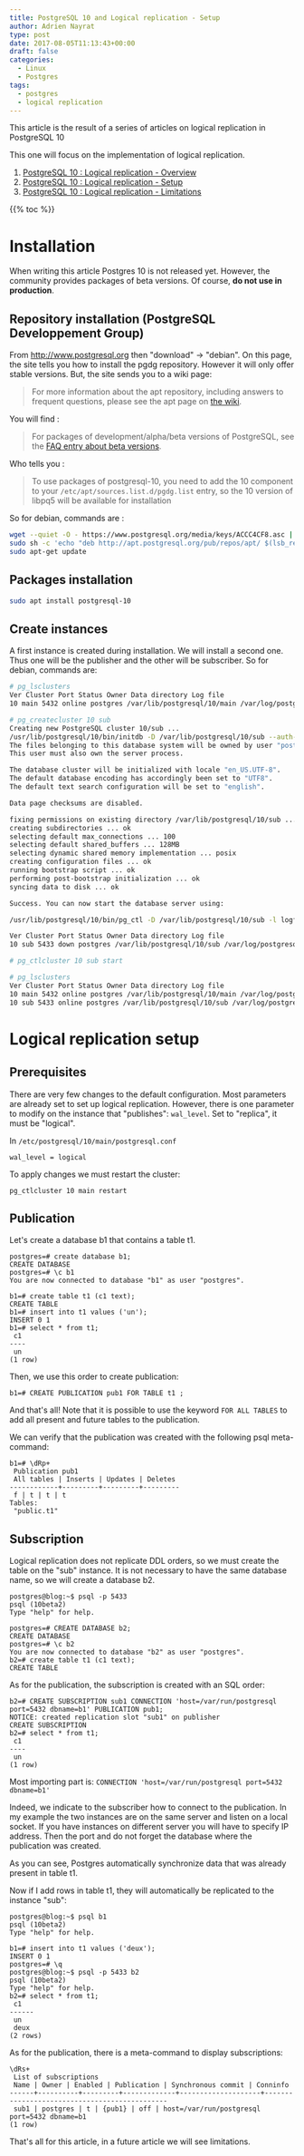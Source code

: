 ```yaml
---
title: PostgreSQL 10 and Logical replication - Setup
author: Adrien Nayrat
type: post
date: 2017-08-05T11:13:43+00:00
draft: false
categories:
  - Linux
  - Postgres
tags:
  - postgres
  - logical replication
---
```

This article is the result of a series of articles on logical replication in PostgreSQL 10

This one will focus on the implementation of logical replication.

<!--more-->

1. [PostgreSQL 10 : Logical replication - Overview][1]
2. [PostgreSQL 10 : Logical replication - Setup][2]
3. [PostgreSQL 10 : Logical replication - Limitations][3]

{{% toc %}}

# Installation

When writing this article Postgres 10 is not released yet. However, the community provides packages of beta versions. Of course, **do not use in production**.


## Repository installation (PostgreSQL Developpement Group)

From <http://www.postgresql.org> then "download" -> "debian". On this page, the site tells you how to install the pgdg repository. However it will only offer stable versions. But, the site sends you to a wiki page:

> For more information about the apt repository, including answers to frequent questions, please see the apt page on [the wiki][4].

You will find :

> For packages of development/alpha/beta versions of PostgreSQL, see the [FAQ entry about beta versions][5].

Who tells you :

> To use packages of postgresql-10, you need to add the 10 component to your `/etc/apt/sources.list.d/pgdg.list` entry, so the 10 version of libpq5 will be available for installation

So for debian, commands are :

```bash
wget --quiet -O - https://www.postgresql.org/media/keys/ACCC4CF8.asc | sudo apt-key add -
sudo sh -c 'echo "deb http://apt.postgresql.org/pub/repos/apt/ $(lsb_release -cs)-pgdg main 10" > /etc/apt/sources.list.d/pgdg.list'
sudo apt-get update
```

## Packages installation

```bash
sudo apt install postgresql-10
```


## Create instances

A first instance is created during installation. We will install a second one. Thus one will be the publisher and the other will be subscriber.
So for debian, commands are:

```bash
# pg_lsclusters
Ver Cluster Port Status Owner Data directory Log file
10 main 5432 online postgres /var/lib/postgresql/10/main /var/log/postgresql/postgresql-10-main.log

# pg_createcluster 10 sub
Creating new PostgreSQL cluster 10/sub ...
/usr/lib/postgresql/10/bin/initdb -D /var/lib/postgresql/10/sub --auth-local peer --auth-host md5
The files belonging to this database system will be owned by user "postgres".
This user must also own the server process.

The database cluster will be initialized with locale "en_US.UTF-8".
The default database encoding has accordingly been set to "UTF8".
The default text search configuration will be set to "english".

Data page checksums are disabled.

fixing permissions on existing directory /var/lib/postgresql/10/sub ... ok
creating subdirectories ... ok
selecting default max_connections ... 100
selecting default shared_buffers ... 128MB
selecting dynamic shared memory implementation ... posix
creating configuration files ... ok
running bootstrap script ... ok
performing post-bootstrap initialization ... ok
syncing data to disk ... ok

Success. You can now start the database server using:

/usr/lib/postgresql/10/bin/pg_ctl -D /var/lib/postgresql/10/sub -l logfile start

Ver Cluster Port Status Owner Data directory Log file
10 sub 5433 down postgres /var/lib/postgresql/10/sub /var/log/postgresql/postgresql-10-sub.log

# pg_ctlcluster 10 sub start

# pg_lsclusters
Ver Cluster Port Status Owner Data directory Log file
10 main 5432 online postgres /var/lib/postgresql/10/main /var/log/postgresql/postgresql-10-main.log
10 sub 5433 online postgres /var/lib/postgresql/10/sub /var/log/postgresql/postgresql-10-sub.log
```

# Logical replication setup

## Prerequisites

There are very few changes to the default configuration. Most parameters are already set to set up logical replication. However, there is one parameter to modify on the instance that "publishes": `wal_level`. Set to "replica", it must be "logical".

In `/etc/postgresql/10/main/postgresql.conf`

```
wal_level = logical
```

To apply changes we must restart the cluster:

```
pg_ctlcluster 10 main restart
```

## Publication


Let's create a database b1 that contains a table t1.

```
postgres=# create database b1;
CREATE DATABASE
postgres=# \c b1
You are now connected to database "b1" as user "postgres".

b1=# create table t1 (c1 text);
CREATE TABLE
b1=# insert into t1 values ('un');
INSERT 0 1
b1=# select * from t1;
 c1
----
 un
(1 row)
```

Then, we use this order to create publication:

```
b1=# CREATE PUBLICATION pub1 FOR TABLE t1 ;
```

And that's all! Note that it is possible to use the keyword `FOR ALL TABLES` to add all present and future tables to the publication.

We can verify that the publication was created with the following psql meta-command:

```
b1=# \dRp+
 Publication pub1
 All tables | Inserts | Updates | Deletes
------------+---------+---------+---------
 f | t | t | t
Tables:
 "public.t1"
```

## Subscription

Logical replication does not replicate DDL orders, so we must create the table on the "sub" instance. It is not necessary to have the same database name, so we will create a database b2.

```
postgres@blog:~$ psql -p 5433
psql (10beta2)
Type "help" for help.

postgres=# CREATE DATABASE b2;
CREATE DATABASE
postgres=# \c b2
You are now connected to database "b2" as user "postgres".
b2=# create table t1 (c1 text);
CREATE TABLE
```

As for the publication, the subscription is created with an SQL order:

```
b2=# CREATE SUBSCRIPTION sub1 CONNECTION 'host=/var/run/postgresql port=5432 dbname=b1' PUBLICATION pub1;
NOTICE: created replication slot "sub1" on publisher
CREATE SUBSCRIPTION
b2=# select * from t1;
 c1
----
 un
(1 row)
```

Most importing part is: `CONNECTION 'host=/var/run/postgresql port=5432 dbname=b1'`

Indeed, we indicate to the subscriber how to connect to the publication. In my example the two instances are on the same server and listen on a local socket. If you have instances on different server you will have to specify IP address. Then the port and do not forget the database where the publication was created.

As you can see, Postgres automatically synchronize data that was already present in table t1.

Now if I add rows in table t1, they will automatically be replicated to the instance "sub":

```psql
postgres@blog:~$ psql b1
psql (10beta2)
Type "help" for help.

b1=# insert into t1 values ('deux');
INSERT 0 1
postgres=# \q
postgres@blog:~$ psql -p 5433 b2
psql (10beta2)
Type "help" for help.
b2=# select * from t1;
 c1
------
 un
 deux
(2 rows)
```

As for the publication, there is a meta-command to display subscriptions:

```psql
\dRs+
 List of subscriptions
 Name | Owner | Enabled | Publication | Synchronous commit | Conninfo
------+----------+---------+-------------+--------------------+----------------------------------------------
 sub1 | postgres | t | {pub1} | off | host=/var/run/postgresql port=5432 dbname=b1
(1 row)
```

That's all for this article, in a future article we will see limitations.

[1]: http://blog.anayrat.info/2017/07/29/postgresql-10-et-la-replication-logique-fonctionnement/
[2]: http://blog.anayrat.info/2017/08/05/postgresql-10-et-la-replication-logique-mise-en-oeuvre/
[3]: https://blog.anayrat.info/2017/08/27/postgresql-10-et-la-replication-logique-restrictions/
[4]: https://wiki.postgresql.org/wiki/Apt
[5]: https://wiki.postgresql.org/wiki/Apt/FAQ#I_want_to_try_the_beta_version_of_the_next_PostgreSQL_release "Apt/FAQ"
